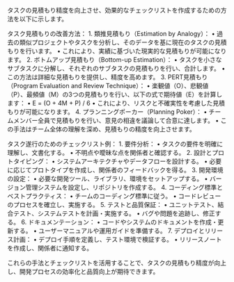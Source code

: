 タスクの見積もり精度を向上させ、効果的なチェックリストを作成するための方法を以下に示します。

タスク見積もりの改善方法：
	1.	類推見積もり（Estimation by Analogy）：
	•	過去の類似プロジェクトやタスクを分析し、そのデータを基に現在のタスクの見積もりを行います。
	•	これにより、実績に基づいた現実的な見積もりが可能になります。
	2.	ボトムアップ見積もり（Bottom-up Estimation）：
	•	タスクを小さなサブタスクに分解し、それぞれのサブタスクの見積もりを行い、合計します。
	•	この方法は詳細な見積もりを提供し、精度を高めます。
	3.	PERT見積もり（Program Evaluation and Review Technique）：
	•	楽観値（O）、悲観値（P）、最頻値（M）の3つの見積もりを行い、以下の式で期待値（E）を計算します：
	•	E = (O + 4M + P) / 6
	•	これにより、リスクと不確実性を考慮した見積もりが可能になります。
	4.	プランニングポーカー（Planning Poker）：
	•	チームメンバー全員で見積もりを行い、意見の相違を議論して合意に達します。
	•	この手法はチーム全体の理解を深め、見積もりの精度を向上させます。

タスク遂行のためのチェックリスト例：
	1.	要件分析：
	•	タスクの要件を明確に理解し、文書化する。
	•	不明点や曖昧な点を関係者と確認する。
	2.	設計とプロトタイピング：
	•	システムアーキテクチャやデータフローを設計する。
	•	必要に応じてプロトタイプを作成し、関係者のフィードバックを得る。
	3.	開発環境の設定：
	•	必要な開発ツール、ライブラリ、環境をセットアップする。
	•	バージョン管理システムを設定し、リポジトリを作成する。
	4.	コーディング標準とベストプラクティス：
	•	チームのコーディング標準に従う。
	•	コードレビューのプロセスを確立し、実施する。
	5.	テストと品質保証：
	•	ユニットテスト、結合テスト、システムテストを計画・実施する。
	•	バグや問題を追跡し、修正する。
	6.	ドキュメンテーション：
	•	コードやシステムのドキュメントを作成・更新する。
	•	ユーザーマニュアルや運用ガイドを準備する。
	7.	デプロイとリリース計画：
	•	デプロイ手順を定義し、テスト環境で検証する。
	•	リリースノートを作成し、関係者に通知する。

これらの手法とチェックリストを活用することで、タスクの見積もり精度が向上し、開発プロセスの効率化と品質向上が期待できます。
